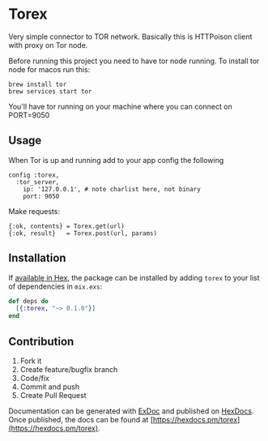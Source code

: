# Torex

Very simple connector to TOR network. Basically this is HTTPoison client with proxy on Tor node.

Before running this project you need to have tor node running.
To install tor node for macos run this:

    brew install tor
    brew services start tor

You'll have tor running on your machine where you can connect on PORT=9050

## Usage

When Tor is up and running add to your app config the following

    config :torex,
      :tor_server,
        ip: '127.0.0.1', # note charlist here, not binary
        port: 9050

Make requests:

    {:ok, contents} = Torex.get(url)
    {:ok, result}   = Torex.post(url, params)

## Installation

If [available in Hex](https://hex.pm/docs/publish), the package can be installed
by adding `torex` to your list of dependencies in `mix.exs`:

```elixir
def deps do
  [{:torex, "~> 0.1.0"}]
end
```

## Contribution

1. Fork it
2. Create feature/bugfix branch
3. Code/fix
4. Commit and push
5. Create Pull Request

Documentation can be generated with [ExDoc](https://github.com/elixir-lang/ex_doc)
and published on [HexDocs](https://hexdocs.pm). Once published, the docs can
be found at [https://hexdocs.pm/torex](https://hexdocs.pm/torex).
